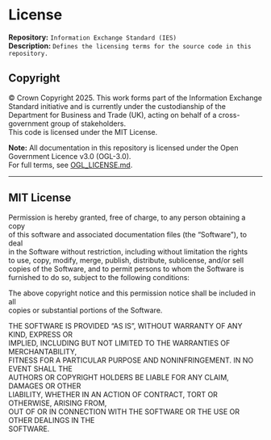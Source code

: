 # License  
**Repository:** `Information Exchange Standard (IES)`  
**Description:** `Defines the licensing terms for the source code in this repository.`  
<!-- SPDX-License-Identifier: MIT -->  

## Copyright  
© Crown Copyright 2025. This work forms part of the Information Exchange Standard initiative and is currently under the custodianship of the Department for Business and Trade (UK), acting on behalf of a cross-government group of stakeholders.  
This code is licensed under the MIT License.  

**Note:** All documentation in this repository is licensed under the Open Government Licence v3.0 (OGL-3.0).  
For full terms, see [OGL_LICENSE.md](OGL_LICENSE.md).  

---

## MIT License

Permission is hereby granted, free of charge, to any person obtaining a copy  
of this software and associated documentation files (the “Software”), to deal  
in the Software without restriction, including without limitation the rights  
to use, copy, modify, merge, publish, distribute, sublicense, and/or sell  
copies of the Software, and to permit persons to whom the Software is  
furnished to do so, subject to the following conditions:

The above copyright notice and this permission notice shall be included in all  
copies or substantial portions of the Software.

THE SOFTWARE IS PROVIDED “AS IS”, WITHOUT WARRANTY OF ANY KIND, EXPRESS OR  
IMPLIED, INCLUDING BUT NOT LIMITED TO THE WARRANTIES OF MERCHANTABILITY,  
FITNESS FOR A PARTICULAR PURPOSE AND NONINFRINGEMENT. IN NO EVENT SHALL THE  
AUTHORS OR COPYRIGHT HOLDERS BE LIABLE FOR ANY CLAIM, DAMAGES OR OTHER  
LIABILITY, WHETHER IN AN ACTION OF CONTRACT, TORT OR OTHERWISE, ARISING FROM,  
OUT OF OR IN CONNECTION WITH THE SOFTWARE OR THE USE OR OTHER DEALINGS IN THE  
SOFTWARE.
